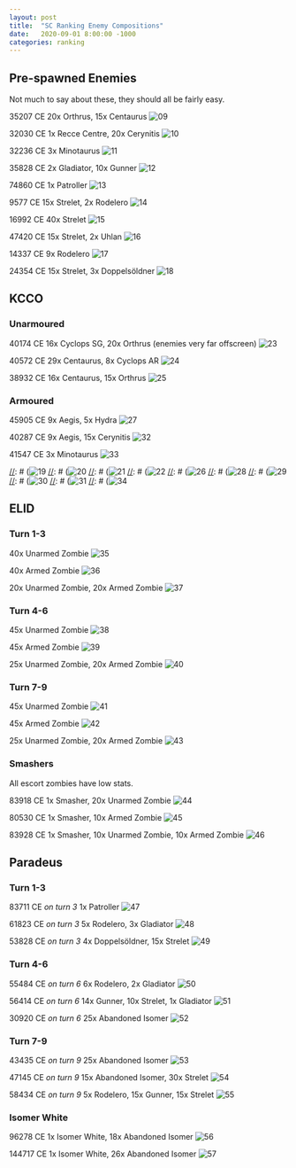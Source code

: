 ```yaml
---
layout: post
title:  "SC Ranking Enemy Compositions"
date:   2020-09-01 8:00:00 -1000
categories: ranking
---
```


## Pre-spawned Enemies
Not much to say about these, they should all be fairly easy.

35207 CE
20x Orthrus, 15x Centaurus
![09](/assets/sc-enemy-comps/09.gif)

32030 CE
1x Recce Centre, 20x Cerynitis
![10](/assets/sc-enemy-comps/10.gif)

32236 CE
3x Minotaurus
![11](/assets/sc-enemy-comps/11.gif)

35828 CE
2x Gladiator, 10x Gunner
![12](/assets/sc-enemy-comps/12.gif)

74860 CE
1x Patroller
![13](/assets/sc-enemy-comps/13.gif)

9577 CE
15x Strelet, 2x Rodelero
![14](/assets/sc-enemy-comps/14.gif)

16992 CE
40x Strelet
![15](/assets/sc-enemy-comps/15.gif)

47420 CE
15x Strelet, 2x Uhlan
![16](/assets/sc-enemy-comps/16.gif)

14337 CE
9x Rodelero
![17](/assets/sc-enemy-comps/17.gif)

24354 CE
15x Strelet, 3x Doppelsöldner
![18](/assets/sc-enemy-comps/18.gif)

## KCCO

### Unarmoured

40174 CE
16x Cyclops SG, 20x Orthrus (enemies very far offscreen)
![23](/assets/sc-enemy-comps/23.gif)

40572 CE
29x Centaurus, 8x Cyclops AR
![24](/assets/sc-enemy-comps/24.gif)

38932 CE
16x Centaurus, 15x Orthrus
![25](/assets/sc-enemy-comps/25.gif)

### Armoured

45905 CE
9x Aegis, 5x Hydra
![27](/assets/sc-enemy-comps/27.gif)

40287 CE
9x Aegis, 15x Cerynitis
![32](/assets/sc-enemy-comps/32.gif)

41547 CE
3x Minotaurus
![33](/assets/sc-enemy-comps/33.gif)

[//]: #  (### Probably/hopefully don't exist)
[//]: #  (![19](/assets/sc-enemy-comps/19.gif)
[//]: #  (![20](/assets/sc-enemy-comps/20.gif)
[//]: #  (![21](/assets/sc-enemy-comps/21.gif)
[//]: #  (![22](/assets/sc-enemy-comps/22.gif)
[//]: #  (![26](/assets/sc-enemy-comps/26.gif)
[//]: #  (![28](/assets/sc-enemy-comps/28.gif)
[//]: #  (![29](/assets/sc-enemy-comps/29.gif)
[//]: #  (![30](/assets/sc-enemy-comps/30.gif)
[//]: #  (![31](/assets/sc-enemy-comps/31.gif)
[//]: #  (![34](/assets/sc-enemy-comps/34.gif)

## ELID

### Turn 1-3

40x Unarmed Zombie
![35](/assets/sc-enemy-comps/35.gif)

40x Armed Zombie
![36](/assets/sc-enemy-comps/36.gif)

20x Unarmed Zombie, 20x Armed Zombie
![37](/assets/sc-enemy-comps/37.gif)

### Turn 4-6

45x Unarmed Zombie
![38](/assets/sc-enemy-comps/38.gif)

45x Armed Zombie
![39](/assets/sc-enemy-comps/39.gif)

25x Unarmed Zombie, 20x Armed Zombie
![40](/assets/sc-enemy-comps/40.gif)

### Turn 7-9

45x Unarmed Zombie
![41](/assets/sc-enemy-comps/41.gif)

45x Armed Zombie
![42](/assets/sc-enemy-comps/42.gif)

25x Unarmed Zombie, 20x Armed Zombie
![43](/assets/sc-enemy-comps/43.gif)

### Smashers
All escort zombies have low stats.

83918 CE
1x Smasher, 20x Unarmed Zombie
![44](/assets/sc-enemy-comps/44.gif)

80530 CE
1x Smasher, 10x Armed Zombie
![45](/assets/sc-enemy-comps/45.gif)

83928 CE
1x Smasher, 10x Unarmed Zombie, 10x Armed Zombie
![46](/assets/sc-enemy-comps/46.gif)

## Paradeus

### Turn 1-3

83711 CE *on turn 3*
1x Patroller
![47](/assets/sc-enemy-comps/47.gif)

61823 CE *on turn 3*
5x Rodelero, 3x Gladiator
![48](/assets/sc-enemy-comps/48.gif)

53828 CE *on turn 3*
4x Doppelsöldner, 15x Strelet
![49](/assets/sc-enemy-comps/49.gif)

### Turn 4-6

55484 CE *on turn 6*
6x Rodelero, 2x Gladiator
![50](/assets/sc-enemy-comps/50.gif)

56414 CE *on turn 6*
14x Gunner, 10x Strelet, 1x Gladiator
![51](/assets/sc-enemy-comps/51.gif)

30920 CE *on turn 6*
25x Abandoned Isomer
![52](/assets/sc-enemy-comps/52.gif)

### Turn 7-9

43435 CE *on turn 9*
25x Abandoned Isomer
![53](/assets/sc-enemy-comps/53.gif)

47145 CE *on turn 9*
15x Abandoned Isomer, 30x Strelet
![54](/assets/sc-enemy-comps/54.gif)

58434 CE *on turn 9*
5x Rodelero, 15x Gunner, 15x Strelet
![55](/assets/sc-enemy-comps/55.gif)

### Isomer White

96278 CE
1x Isomer White, 18x Abandoned Isomer
![56](/assets/sc-enemy-comps/56.gif)

144717 CE
1x Isomer White, 26x Abandoned Isomer
![57](/assets/sc-enemy-comps/57.gif)
